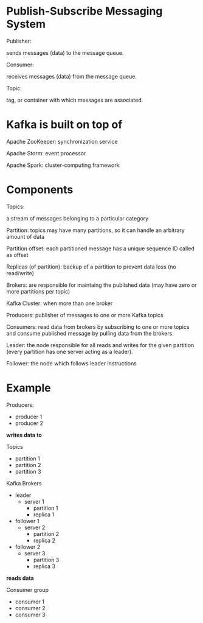 # Publish-Subscribe Messaging System #

Publisher: 

sends messages (data) to the message queue.

Consumer: 

receives messages (data) from the message queue.

Topic: 

tag, or container with which messages are associated.

# Kafka is built on top of # 

Apache ZooKeeper: synchronization service

Apache Storm: event processor

Apache Spark: cluster-computing framework

# Components #

Topics: 

a stream of messages belonging to a particular category

Partition: topics may have many partitions, so it can handle an arbitrary amount of data

Partition offset: each partitioned message has a unique sequence ID called as offset

Replicas (of partition): backup of a partition to prevent data loss (no read/write)

Brokers: are responsible for maintaing the published data (may have zero or more partitions per topic)

Kafka Cluster: when more than one broker

Producers: publisher of messages to one or more Kafka topics

Consumers: read data from brokers by subscribing to one or more topics and consume published message by pulling data from the brokers.

Leader: the node responsible for all reads and writes for the given partition (every partition has one server acting as a leader).

Follower: the node which follows leader instructions

# Example #

Producers:
- producer 1
- producer 2

**writes data to**

Topics
- partition 1
- partition 2
- partition 3

Kafka Brokers
- leader
  - server 1
    - partition 1
    - replica 1
- follower 1
  - server 2
    - partition 2
    - replica 2
- follower 2
  - server 3
    - partition 3
    - replica 3

**reads data**

Consumer group
- consumer 1
- consumer 2
- consumer 3
